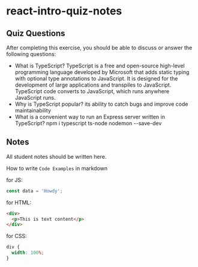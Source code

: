 # react-intro-quiz-notes

## Quiz Questions

After completing this exercise, you should be able to discuss or answer the following questions:

- What is TypeScript?
  TypeScript is a free and open-source high-level programming language developed by Microsoft that adds static typing with optional type annotations to JavaScript. It is designed for the development of large applications and transpiles to JavaScript.
  TypeScript code converts to JavaScript, which runs anywhere JavaScript runs.
- Why is TypeScript popular?
  its ability to catch bugs and improve code maintainability
- What is a convenient way to run an Express server written in TypeScript?
  npm i typescript ts-node nodemon --save-dev

## Notes

All student notes should be written here.

How to write `Code Examples` in markdown

for JS:

```javascript
const data = 'Howdy';
```

for HTML:

```html
<div>
  <p>This is text content</p>
</div>
```

for CSS:

```css
div {
  width: 100%;
}
```
